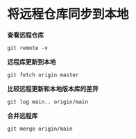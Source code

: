 # 将远程仓库同步到本地

**查看远程仓库**

```
git remote -v
```

**远程库更新到本地**

```
git fetch origin master
```

**比较远程更新和本地版本库的差异**

```
git log main.. origin/main
```

**合并远程库**

```
git merge origin/main
```

